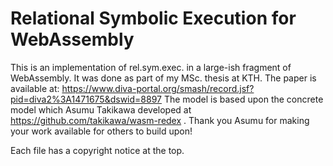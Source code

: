 # Relational Symbolic Execution for WebAssembly

This is an implementation of rel.sym.exec. in a large-ish fragment of WebAssembly.
It was done as part of my MSc. thesis at KTH. The paper is available at: https://www.diva-portal.org/smash/record.jsf?pid=diva2%3A1471675&dswid=8897
The model is based upon the concrete model which Asumu Takikawa developed at https://github.com/takikawa/wasm-redex .
Thank you Asumu for making your work available for others to build upon!

Each file has a copyright notice at the top.

